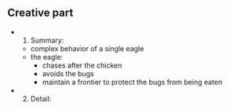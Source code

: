 ## Creative part
* 1. Summary:
	* complex behavior of a single eagle
	* the eagle:
		* chases after the chicken
		* avoids the bugs
		* maintain a frontier to protect the bugs from being eaten	
* 2. Detail:

